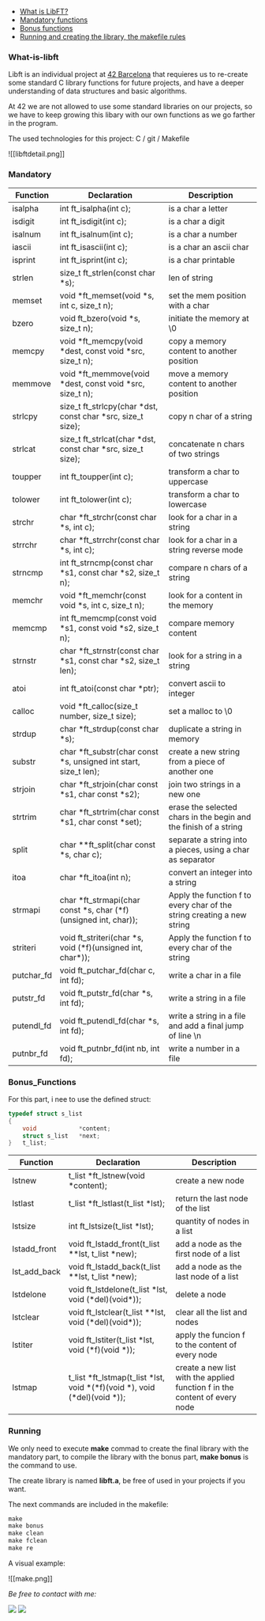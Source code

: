 
- [What is LibFT?](###What-is-libft)
- [Mandatory functions](###Mandatory)
- [Bonus functions](###Bonus_Functions)
- [Running and creating the library, the makefile rules](###Running)

### What-is-libft

Libft is an individual project at [42 Barcelona][1] that requieres us to re-create some standard C library functions for future projects, and have a deeper understanding of data structures and basic algorithms. 

At 42 we are not allowed to use some standard libraries on our projects, so we have to keep growing this libary with our own functions as we go farther in the program.

The used technologies for this project: C / git / Makefile

![[libftdetail.png]]
### Mandatory

| Function   | Declaration                                                            | Description                                                            |
| ---------- | ---------------------------------------------------------------------- | ---------------------------------------------------------------------- |
| isalpha    | int ft_isalpha(int c);                                                 | is a char a letter                                                     |
| isdigit    | int ft_isdigit(int c);                                                 | is a char a digit                                                      |
| isalnum    | int ft_isalnum(int c);                                                 | is a char a number                                                     |
| iascii     | int ft_isascii(int c);                                                 | is a char an ascii char                                                |
| isprint    | int ft_isprint(int c);<br>                                             | is a char printable                                                    |
| strlen     | size_t	ft_strlen(const char *s);<br>                                   | len of string                                                          |
| memset     | void	\*ft_memset(void \*s, int c, size_t n);<br>                       | set the mem position with a char                                       |
| bzero      | void	ft_bzero(void \*s, size_t n);<br>                                 | initiate the memory at \\0                                             |
| memcpy     | void	\*ft_memcpy(void \*dest, const void \*src, size_t n);<br>         | copy a memory content to another position                              |
| memmove    | void	\*ft_memmove(void \*dest, const void \*src, size_t n);<br>        | move a memory content to another position                              |
| strlcpy    | size_t	ft_strlcpy(char \*dst, const char \*src, size_t size);<br>      | copy n char of a string                                                |
| strlcat    | size_t	ft_strlcat(char \*dst, const char \*src, size_t size);<br>      | concatenate n chars of two strings                                     |
| toupper    | int ft_toupper(int c);<br>                                             | transform a char to uppercase                                          |
| tolower    | int ft_tolower(int c);<br>                                             | transform a char to lowercase                                          |
| strchr     | char \*ft_strchr(const char \*s, int c);<br>                           | look for a char in a string                                            |
| strrchr    | char \*ft_strrchr(const char \*s, int c);                              | look for a char in a string reverse mode                               |
| strncmp    | int ft_strncmp(const char \*s1, const char \*s2, size_t n);<br>        | compare n chars of a string                                            |
| memchr     | void	\*ft_memchr(const void \*s, int c, size_t n);<br>                 | look for a content in the memory                                       |
| memcmp     | int ft_memcmp(const void \*s1, const void \*s2, size_t n);<br>         | compare memory content                                                 |
| strnstr    | char	\*ft_strnstr(const char \*s1, const char \*s2, size_t len);<br>   | look for a string in a string                                          |
| atoi       | int ft_atoi(const char \*ptr);<br>                                     | convert ascii to integer                                               |
| calloc     | void	\*ft_calloc(size_t number, size_t size);<br>                      | set a malloc to \\0                                                    |
| strdup     | char	\*ft_strdup(const char \*s);<br>                                  | duplicate a string in memory                                           |
| substr     | char	\*ft_substr(char const \*s, unsigned int start, size_t len);<br>  | create a new string from a piece of another one                        |
| strjoin    | char	\*ft_strjoin(char const \*s1, char const \*s2);<br>               | join two strings in a new one                                          |
| strtrim    | char	\*ft_strtrim(char const \*s1, char const \*set);<br>              | erase the selected chars in the begin and the finish of a string       |
| split      | char	\*\*ft_split(char const \*s, char c);<br>                         | separate a string into a pieces, using a char as separator             |
| itoa       | char	\*ft_itoa(int n);<br>                                             | convert an integer into a string                                       |
| strmapi    | char	\*ft_strmapi(char const \*s, char (\*f)(unsigned int, char));<br> | Apply the function f to every char of the string creating a new string |
| striteri   | void	ft_striteri(char \*s, void (\*f)(unsigned int, char\*));<br>      | Apply the function f to every char of the string                       |
| putchar_fd | void	ft_putchar_fd(char c, int fd);<br>                                | write a char in a file                                                 |
| putstr_fd  | void	ft_putstr_fd(char \*s, int fd);<br>                               | write a string in a file                                               |
| putendl_fd | void	ft_putendl_fd(char \*s, int fd);<br>                              | write a string in a file and add a final jump of line \\n              |
| putnbr_fd  | void	ft_putnbr_fd(int nb, int fd);<br>                                 | write a number in a file                                               |

### Bonus_Functions

For this part, i nee to use the defined struct:

```C
typedef struct s_list
{
	void			*content;
	struct s_list	*next;
}	t_list;
```

| Function     | Declaration                                                                         | Description                                                                |
| ------------ | ----------------------------------------------------------------------------------- | -------------------------------------------------------------------------- |
| lstnew       | t_list	\*ft_lstnew(void \*content);<br>                                             | create a new node                                                          |
| lstlast      | t_list	\*ft_lstlast(t_list \*lst);<br>                                              | return the last node of the list                                           |
| lstsize      | int		ft_lstsize(t_list \*lst);<br>                                                  | quantity of nodes in a list                                                |
| lstadd_front | void	ft_lstadd_front(t_list \*\*lst, t_list \*new);<br>                             | add a node as the first node of a list                                     |
| lst_add_back | void	ft_lstadd_back(t_list \*\*lst, t_list \*new);<br>                              | add a node as the last node of a list                                      |
| lstdelone    | void	ft_lstdelone(t_list \*lst, void (\*del)(void\*));<br>                          | delete a node                                                              |
| lstclear     | void	ft_lstclear(t_list \*\*lst, void (\*del)(void\*));<br>                         | clear all the list and nodes                                               |
| lstiter      | void	ft_lstiter(t_list \*lst, void (\*f)(void \*));<br>                             | apply the funcion f to the content of every node                           |
| lstmap       | t_list	\*ft_lstmap(t_list \*lst, void \*(\*f)(void \*), void (\*del)(void \*));<br> | create a new list with the applied function f in the content of every node |

### Running

We only need to execute **make** commad to create the final library with the mandatory part, to compile the library with the bonus part, **make bonus** is the command to use.

The create library is named **libft.a**, be free of used in your projects if you want.

The next commands are included in the makefile:

```C
make
make bonus
make clean
make fclean
make re
```

A visual example:

![[make.png]]

*Be free to contact with me:*
<div align="left">
  <a href = "mailto:gbarulls@gmail.com"><img src="https://img.shields.io/badge/Gmail-D14836?style=for-the-badge&logo=gmail&logoColor=white"></a>
  <a href="https://www.linkedin.com/in/guillem-barulls-casades%C3%BAs-9906001a/" target="_blank"><img src="https://img.shields.io/badge/-LinkedIn-%230077B5?style=for-the-badge&logo=linkedin&logoColor=white" target="_blank"></a> 
</div>

[1]: https://www.42barcelona.com/